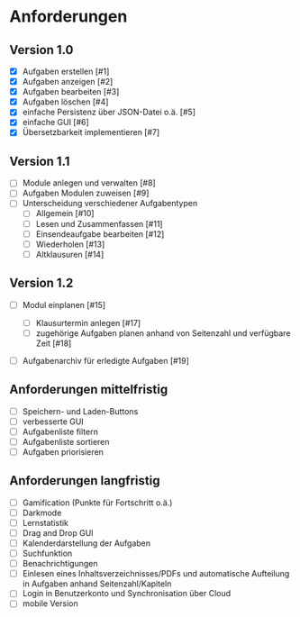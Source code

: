 # Anforderungen

## Version 1.0
- [x] Aufgaben erstellen [#1]
- [x] Aufgaben anzeigen [#2]
- [x] Aufgaben bearbeiten [#3]
- [x] Aufgaben löschen [#4]
- [x] einfache Persistenz über JSON-Datei o.ä. [#5]
- [x] einfache GUI [#6]
- [x] Übersetzbarkeit implementieren [#7]

## Version 1.1
- [ ] Module anlegen und verwalten [#8]
- [ ] Aufgaben Modulen zuweisen [#9]
- [ ] Unterscheidung verschiedener Aufgabentypen
  - [ ] Allgemein [#10]
  - [ ] Lesen und Zusammenfassen [#11]
  - [ ] Einsendeaufgabe bearbeiten [#12]
  - [ ] Wiederholen [#13]
  - [ ] Altklausuren [#14]
     
## Version 1.2
- [ ] Modul einplanen [#15]
  - [ ] Klausurtermin anlegen [#17]
  - [ ] zugehörige Aufgaben planen anhand von Seitenzahl und verfügbare Zeit [#18]
- [ ] Aufgabenarchiv für erledigte Aufgaben [#19]


## Anforderungen mittelfristig
- [ ] Speichern- und Laden-Buttons 
- [ ] verbesserte GUI
- [ ] Aufgabenliste filtern
- [ ] Aufgabenliste sortieren
- [ ] Aufgaben priorisieren

## Anforderungen langfristig
- [ ] Gamification (Punkte für Fortschritt o.ä.)
- [ ] Darkmode
- [ ] Lernstatistik
- [ ] Drag and Drop GUI
- [ ] Kalenderdarstellung der Aufgaben
- [ ] Suchfunktion
- [ ] Benachrichtigungen
- [ ] Einlesen eines Inhaltsverzeichnisses/PDFs und automatische Aufteilung in Aufgaben anhand Seitenzahl/Kapiteln
- [ ] Login in Benutzerkonto und Synchronisation über Cloud
- [ ] mobile Version
